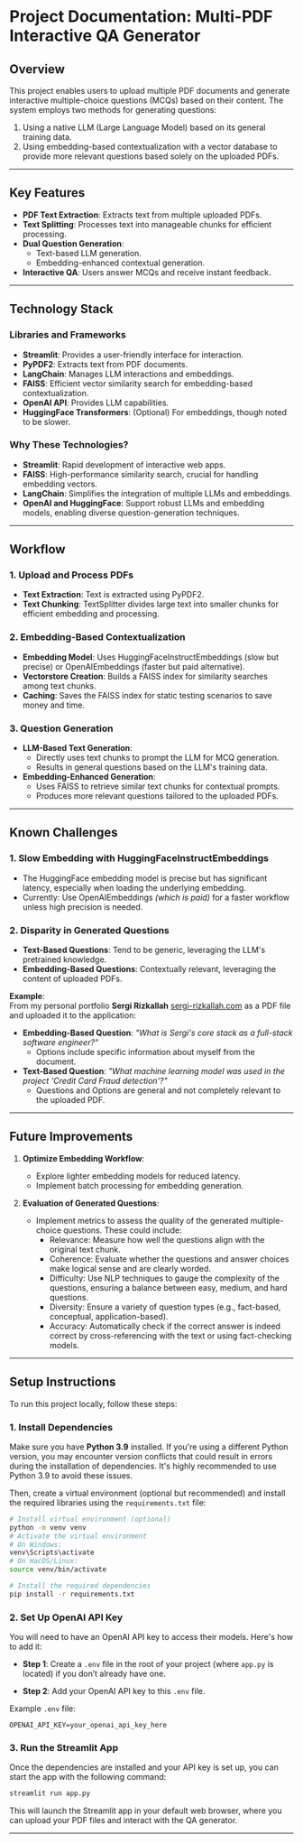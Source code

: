 # Project Documentation: Multi-PDF Interactive QA Generator

## Overview

This project enables users to upload multiple PDF documents and generate interactive multiple-choice questions (MCQs) based on their content. The system employs two methods for generating questions:
1. Using a native LLM (Large Language Model) based on its general training data.
2. Using embedding-based contextualization with a vector database to provide more relevant questions based solely on the uploaded PDFs.

---

## Key Features

- **PDF Text Extraction**: Extracts text from multiple uploaded PDFs.
- **Text Splitting**: Processes text into manageable chunks for efficient processing.
- **Dual Question Generation**: 
  - Text-based LLM generation.
  - Embedding-enhanced contextual generation.
- **Interactive QA**: Users answer MCQs and receive instant feedback.

---

## Technology Stack

### Libraries and Frameworks
- **Streamlit**: Provides a user-friendly interface for interaction.
- **PyPDF2**: Extracts text from PDF documents.
- **LangChain**: Manages LLM interactions and embeddings.
- **FAISS**: Efficient vector similarity search for embedding-based contextualization.
- **OpenAI API**: Provides LLM capabilities.
- **HuggingFace Transformers**: (Optional) For embeddings, though noted to be slower.

### Why These Technologies?
- **Streamlit**: Rapid development of interactive web apps.
- **FAISS**: High-performance similarity search, crucial for handling embedding vectors.
- **LangChain**: Simplifies the integration of multiple LLMs and embeddings.
- **OpenAI and HuggingFace**: Support robust LLMs and embedding models, enabling diverse question-generation techniques.

---

## Workflow

### 1. Upload and Process PDFs
- **Text Extraction**: Text is extracted using PyPDF2.
- **Text Chunking**: TextSplitter divides large text into smaller chunks for efficient embedding and processing.

### 2. Embedding-Based Contextualization
- **Embedding Model**: Uses HuggingFaceInstructEmbeddings (slow but precise) or OpenAIEmbeddings (faster but paid alternative).
- **Vectorstore Creation**: Builds a FAISS index for similarity searches among text chunks.
- **Caching**: Saves the FAISS index for static testing scenarios to save money and time.

### 3. Question Generation
- **LLM-Based Text Generation**:
  - Directly uses text chunks to prompt the LLM for MCQ generation.
  - Results in general questions based on the LLM's training data.
- **Embedding-Enhanced Generation**:
  - Uses FAISS to retrieve similar text chunks for contextual prompts.
  - Produces more relevant questions tailored to the uploaded PDFs.

---

## Known Challenges

### **1. Slow Embedding with HuggingFaceInstructEmbeddings**
- The HuggingFace embedding model is precise but has significant latency, especially when loading the underlying embedding.
- Currently: Use OpenAIEmbeddings _(which is paid)_ for a faster workflow unless high precision is needed.

### **2. Disparity in Generated Questions**
- **Text-Based Questions**: Tend to be generic, leveraging the LLM's pretrained knowledge.
- **Embedding-Based Questions**: Contextually relevant, leveraging the content of uploaded PDFs.

**Example**:  
From my personal portfolio **Sergi Rizkallah** [sergi-rizkallah.com](http://sergi-rizkallah.com) as a PDF file and uploaded it to the application:
- **Embedding-Based Question**: *"What is Sergi's core stack as a full-stack software engineer?"*  
  - Options include specific information about myself from the document.
- **Text-Based Question**: *"What machine learning model was used in the project 'Credit Card Fraud detection'?"*  
  - Questions and Options are general and not completely relevant to the uploaded PDF.

---

## Future Improvements

1. **Optimize Embedding Workflow**:
   - Explore lighter embedding models for reduced latency.
   - Implement batch processing for embedding generation.

2. **Evaluation of Generated Questions**:
    - Implement metrics to assess the quality of the generated multiple-choice questions. These could include:
        - Relevance: Measure how well the questions align with the original text chunk.
        - Coherence: Evaluate whether the questions and answer choices make logical sense and are clearly worded.
        - Difficulty: Use NLP techniques to gauge the complexity of the questions, ensuring a balance between easy, medium, and hard questions.
        - Diversity: Ensure a variety of question types (e.g., fact-based, conceptual, application-based).
        - Accuracy: Automatically check if the correct answer is indeed correct by cross-referencing with the text or using fact-checking models.

---

## Setup Instructions

To run this project locally, follow these steps:

### 1. Install Dependencies
Make sure you have **Python 3.9** installed. If you're using a different Python version, you may encounter version conflicts that could result in errors during the installation of dependencies. It's highly recommended to use Python 3.9 to avoid these issues.

Then, create a virtual environment (optional but recommended) and install the required libraries using the `requirements.txt` file:

```bash
# Install virtual environment (optional)
python -m venv venv
# Activate the virtual environment
# On Windows:
venv\Scripts\activate
# On macOS/Linux:
source venv/bin/activate

# Install the required dependencies
pip install -r requirements.txt
```

### 2. Set Up OpenAI API Key

You will need to have an OpenAI API key to access their models. Here's how to add it:

- **Step 1**: Create a `.env` file in the root of your project (where `app.py` is located) if you don’t already have one.
  
- **Step 2**: Add your OpenAI API key to this `.env` file.

Example `.env` file:

```env
OPENAI_API_KEY=your_openai_api_key_here
```

### 3. Run the Streamlit App
Once the dependencies are installed and your API key is set up, you can start the app with the following command:

```bash
streamlit run app.py
```

This will launch the Streamlit app in your default web browser, where you can upload your PDF files and interact with the QA generator.

---